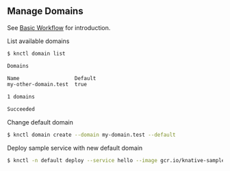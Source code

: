 ## Manage Domains

See [Basic Workflow](./basic-workflow.md) for introduction.

List available domains

```bash
$ knctl domain list

Domains

Name                  Default
my-other-domain.test  true

1 domains

Succeeded
```

Change default domain

```bash
$ knctl domain create --domain my-domain.test --default
```

Deploy sample service with new default domain

```bash
$ knctl -n default deploy --service hello --image gcr.io/knative-samples/helloworld-go --env TARGET=123
```

